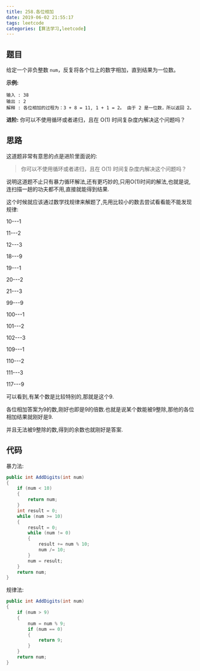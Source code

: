 ```yaml
---
title: 258.各位相加
date: 2019-06-02 21:55:17
tags: leetcode
categories: [算法学习,leetcode]
---
```

## 题目

给定一个非负整数 `num`，反复将各个位上的数字相加，直到结果为一位数。

**示例:**

```
输入 : 38
输出 : 2 
解释 : 各位相加的过程为：3 + 8 = 11, 1 + 1 = 2。 由于 2 是一位数，所以返回 2。
```

**进阶:**
你可以不使用循环或者递归，且在 O(1) 时间复杂度内解决这个问题吗？

<!-- more -->

## 思路

这道题非常有意思的点是进阶里面说的:

> 你可以不使用循环或者递归，且在 O(1) 时间复杂度内解决这个问题吗？

说明这道题不止只有暴力循环解法,还有更巧妙的,只用O(1)时间的解法,也就是说,连扫描一趟的功夫都不用,直接就能得到结果.

这个时候就应该通过数学找规律来解题了,先用比较小的数去尝试看看能不能发现规律:

10---1

11---2

12---3

18---9

19---1

20---2

21---3

99---9

100---1

101---2

102---3

109---1

110---2

111---3

117---9

可以看到,有某个数是比较特别的,那就是这个9.

各位相加答案为9的数,刚好也即是9的倍数.也就是说某个数能被9整除,那他的各位相加结果就刚好是9.

并且无法被9整除的数,得到的余数也就刚好是答案.

## 代码

暴力法:

```c#
public int AddDigits(int num)
{
    if (num < 10)
    {
        return num;
    }
    int result = 0;
    while (num >= 10)
    {
        result = 0;
        while (num != 0)
        {
            result += num % 10;
            num /= 10;
        }
        num = result;
    }
    return num;
}
```

规律法:

```c#
public int AddDigits(int num)
{
    if (num > 9)
    {
        num = num % 9;
        if (num == 0)
        {
            return 9;
        }
    }
    return num;
}
```

